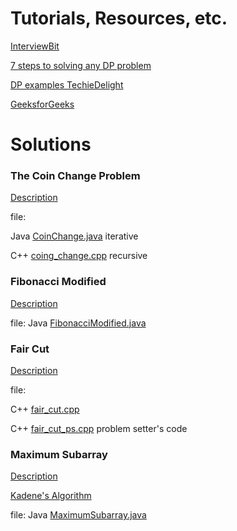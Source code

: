 # Tutorials, Resources, etc.
[InterviewBit](https://www.interviewbit.com/courses/programming/topics/dynamic-programming/)

[7 steps to solving any DP problem](http://blog.refdash.com/dynamic-programming-tutorial-example/)

[DP examples TechieDelight](https://www.techiedelight.com/Category/dynamic-programming/)

[GeeksforGeeks](https://www.geeksforgeeks.org/dynamic-programming/)

# Solutions

### The Coin Change Problem
[Description](https://www.hackerrank.com/challenges/coin-change/problem)

file: 

Java [CoinChange.java](CoinChange.java) iterative

C++ [coing_change.cpp](coin_change.cpp) recursive

### Fibonacci Modified
[Description](https://www.hackerrank.com/challenges/fibonacci-modified/problem)

file: Java [FibonacciModified.java](FibonacciModified.java)

### Fair Cut
[Description](https://www.hackerrank.com/challenges/fair-cut/problem)

file:

C++ [fair_cut.cpp](fair_cut.cpp)

C++ [fair_cut_ps.cpp](fair_cut_ps.cpp) problem setter's code

### Maximum Subarray
[Description](https://www.hackerrank.com/challenges/maxsubarray/problem)

[Kadene's Algorithm](https://en.wikipedia.org/wiki/Maximum_subarray_problem)

file: Java [MaximumSubarray.java](MaximumSubarray.java)

